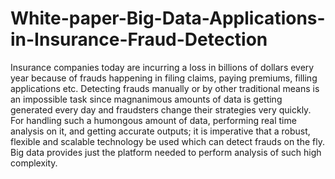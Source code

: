 # White-paper-Big-Data-Applications-in-Insurance-Fraud-Detection

Insurance companies today are incurring a loss in billions of dollars
every year because of frauds happening in filing claims, paying
premiums, filling applications etc. Detecting frauds manually or
by other traditional means is an impossible task since magnanimous
amounts of data is getting generated every day and fraudsters
change their strategies very quickly. For handling such a humongous
amount of data, performing real time analysis on it, and getting
accurate outputs; it is imperative that a robust, flexible and scalable
technology be used which can detect frauds on the fly. Big data
provides just the platform needed to perform analysis of such high
complexity.
